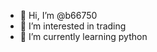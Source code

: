 - 👋 Hi, I’m @b66750
- 👀 I’m interested in trading
- 🌱 I’m currently learning python

<!---
b66750/b66750 is a ✨ special ✨ repository because its `README.md` (this file) appears on your GitHub profile.
You can click the Preview link to take a look at your changes.
--->
